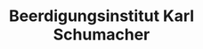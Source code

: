 ---
title: "Beerdigungsinstitut Karl Schumacher"
url: /muelheim-an-der-ruhr/beerdigungsinstitut-karl-schumacher/
shop: Bestattungen
---